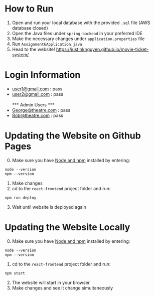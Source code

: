 # How to Run
1. Open and run your local database with the provided `.sql` file (AWS database closed)
2. Open the Java files under `spring-backend` in your preferred IDE
3. Make the necessary changes under `application.properties` file
4. Run `Assignment6Application.java`
5. Head to the website! https://justinknguyen.github.io/movie-ticket-system/ 

# Login Information
* user1@gmail.com : pass
* user2@gmail.com : pass
<br/><br/>*** Admin Users ***<br/>
* George@theatre.com : pass
* Bob@theatre.com : pass

# Updating the Website on Github Pages
0. Make sure you have [Node and npm](https://nodejs.org/en/download/) installed by entering:
```
node --version
npm --version
```
1. Make changes
2. cd to the `react-frontend` project folder and run:
```
npm run deploy
```
3. Wait until website is deployed again

# Updating the Website Locally
0. Make sure you have [Node and npm](https://nodejs.org/en/download/) installed by entering:
```
node --version
npm --version
```
1. cd to the `react-frontend` project folder and run:
```
npm start
```
2. The website will start in your browser
3. Make changes and see it change simultaneously
